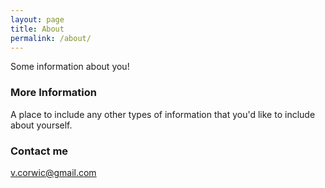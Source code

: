 ```yaml
---
layout: page
title: About
permalink: /about/
---
```


Some information about you!

### More Information

A place to include any other types of information that you'd like to include about yourself.

### Contact me

[v.corwic@gmail.com](mailto:v.corwic@gmail.com&subject=KrakowGuide)
